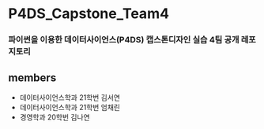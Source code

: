 # P4DS_Capstone_Team4
### 파이썬을 이용한 데이터사이언스(P4DS) 캡스톤디자인 실습 4팀 공개 레포지토리


## members
* 데이터사이언스학과 21학번 김서연
* 데이터사이언스학과 21학번 엄채린
* 경영학과 20학번 김나연
